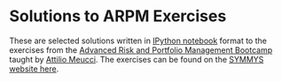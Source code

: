 Solutions to ARPM Exercises
====

These are selected solutions written in [IPython notebook](http://ipython.org/notebook.html) format to the exercises from the [Advanced Risk and Portfolio Management Bootcamp](http://www.symmys.com/arpm-bootcamp/program) taught by [Attilio Meucci](http://www.symmys.com/attilio-meucci/publications). The exercises can be found on the [SYMMYS website here](http://www.symmys.com/node/170).

